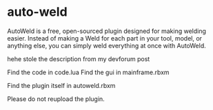 # auto-weld
AutoWeld is a free, open-sourced plugin designed for making welding easier. Instead of making a Weld for each part in your tool, model, or anything else, you can simply weld everything at once with AutoWeld.

hehe stole the description from my devforum post


Find the code in code.lua
Find the gui in mainframe.rbxm

Find the plugin itself in autoweld.rbxm

Please do not reupload the plugin.
